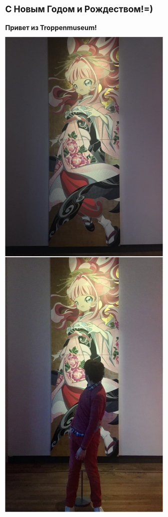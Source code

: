 # C Новым Годом и Рождеством!=)

## Привет из Troppenmuseum!
[![Поздравляем!](09.1.jpg)](https://www.tropenmuseum.nl/en/cooljapan/presskit)
[![Поздравляем!](09.2.jpg)](https://www.tropenmuseum.nl/en/file-download/download/public/3419)
